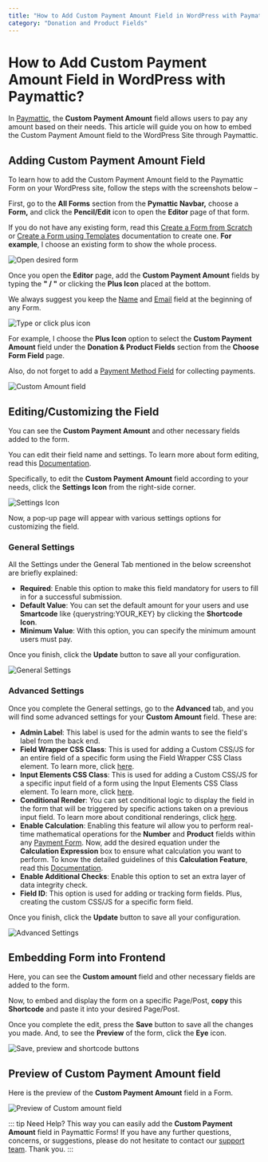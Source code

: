 ```yaml
---
title: "How to Add Custom Payment Amount Field in WordPress with Paymattic?"
category: "Donation and Product Fields"
---
```


# How to Add Custom Payment Amount Field in WordPress with Paymattic?

In [Paymattic](https://paymattic.com/), the **Custom Payment Amount** field allows users to pay any amount based on their needs. This article will guide you on how to embed the Custom Payment Amount field to the WordPress Site through Paymattic.

## Adding Custom Payment Amount Field

To learn how to add the Custom Payment Amount field to the Paymattic Form on your WordPress site, follow the steps with the screenshots below –

First, go to the **All Forms** section from the **Pymattic Navbar,** choose a **Form,** and click the **Pencil/Edit** icon to open the **Editor** page of that form.

If you do not have any existing form, read this [Create a Form from Scratch](/how-to-create-a-form-from-scratch-with-paymattic) or [Create a Form using Templates](/simple-form-templates) documentation to create one. **For example**, I choose an existing form to show the whole process.

![Open desired form](/images/donation-and-product-fields/how-to-add-user-defined-amount-field-in-wordpress-with-paymattic/1.-Open-desired-form-3-scaled.webp)

Once you open the **Editor** page, add the **Custom Payment Amount** fields by typing the **" / "** or clicking the **Plus Icon** placed at the bottom.

We always suggest you keep the [Name](/how-to-use-general-form-input-fields-in-wordpress-with-paymattic#name-field) and [Email](/how-to-use-general-form-input-fields-in-wordpress-with-paymattic#email-field) field at the beginning of any Form.

![Type or click plus icon](/images/donation-and-product-fields/how-to-add-user-defined-amount-field-in-wordpress-with-paymattic/2.-Type-or-click-icon-3.webp)

For example, I choose the **Plus Icon** option to select the **Custom Payment Amount** field under the **Donation & Product Fields** section from the **Choose Form Field** page.

Also, do not forget to add a [Payment Method Field](/how-to-use-the-payment-method-fields-section) for collecting payments.

![Custom Amount field](/images/donation-and-product-fields/how-to-add-user-defined-amount-field-in-wordpress-with-paymattic/3.-Custom-Amount-field.webp)

## Editing/Customizing the Field

You can see the **Custom Payment Amount** and other necessary fields added to the form.

You can edit their field name and settings. To learn more about form editing, read this [Documentation](/how-to-edit-forms-in-wordpress-with-paymattic).

Specifically, to edit the **Custom Payment Amount** field according to your needs, click the **Settings Icon** from the right-side corner.

![Settings Icon](/images/donation-and-product-fields/how-to-add-user-defined-amount-field-in-wordpress-with-paymattic/4.-Settings-Icon-3.webp)

Now, a pop-up page will appear with various settings options for customizing the field.

### General Settings 

All the Settings under the General Tab mentioned in the below screenshot are briefly explained:
- **Required**: Enable this option to make this field mandatory for users to fill in for a successful submission.
- **Default Value**: You can set the default amount for your users and use **Smartcode** like {querystring:YOUR_KEY} by clicking the **Shortcode Icon**.
- **Minimum Value**: With this option, you can specify the minimum amount users must pay.

Once you finish, click the **Update** button to save all your configuration.

![General Settings](/images/donation-and-product-fields/how-to-add-user-defined-amount-field-in-wordpress-with-paymattic/5.-General-Settings-1.webp)

### Advanced Settings 

Once you complete the General settings, go to the **Advanced** tab, and you will find some advanced settings for your **Custom Amount** field. These are:
- **Admin Label**: This label is used for the admin wants to see the field's label from the back end.
- **Field Wrapper CSS Class**: This is used for adding a Custom CSS/JS for an entire field of a specific form using the Field Wrapper CSS Class element. To learn more, click [here](/how-to-create-custom-css-js-in-wordpress-with-paymattic).
- **Input Elements CSS Class**: This is used for adding a Custom CSS/JS for a specific input field of a form using the Input Elements CSS Class element. To learn more, click [here](/how-to-create-custom-css-js-in-wordpress-with-paymattic).
- **Conditional Render**: You can set conditional logic to display the field in the form that will be triggered by specific actions taken on a previous input field. To learn more about conditional renderings, click [here](/how-to-use-conditional-logic-in-form-fields-with-paymattic).
- **Enable Calculation**: Enabling this feature wil allow you to perform real-time mathematical operations for the **Number** and **Product** fields within any [Payment Form](/how-to-create-your-first-payment-form-in-a-minute-and-accept-payments-with-paymattic). Now, add the desired equation under the **Calculation Expression** box to ensure what calculation you want to perform. To know the detailed guidelines of this **Calculation Feature**, read this [Documentation](/how-to-use-calculation-feature-in-paymattic).
- **Enable Additional Checks**: Enable this option to set an extra layer of data integrity check.
- **Field ID**: This option is used for adding or tracking form fields. Plus, creating the custom CSS/JS for a specific form field.

Once you finish, click the **Update** button to save all your configuration.

![Advanced Settings](/images/donation-and-product-fields/how-to-add-user-defined-amount-field-in-wordpress-with-paymattic/6.-Advanced-Settings-2.webp)

## Embedding Form into Frontend

Here, you can see the **Custom amount** field and other necessary fields are added to the form.

Now, to embed and display the form on a specific Page/Post, **copy** this **Shortcode** and paste it into your desired Page/Post.

Once you complete the edit, press the **Save** button to save all the changes you made. And, to see the **Preview** of the form, click the **Eye** icon.

![Save, preview and shortcode buttons](/images/donation-and-product-fields/how-to-add-user-defined-amount-field-in-wordpress-with-paymattic/7.-save.-preview-and-shortcode-buttons.webp)

## Preview of Custom Payment Amount field

Here is the preview of the **Custom Payment Amount** field in a Form.

![Preview of Custom amount field](/images/donation-and-product-fields/how-to-add-user-defined-amount-field-in-wordpress-with-paymattic/8.-Preview-of-Custom-amount-field.webp)

::: tip Need Help?
This way you can easily add the **Custom Payment Amount** field in Paymattic Forms!
If you have any further questions, concerns, or suggestions, please do not hesitate to contact our [support team](https://wpmanageninja.com/support-tickets/). Thank you.
:::